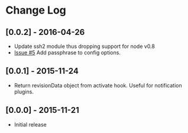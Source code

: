# Change Log

## [0.0.2] - 2016-04-26
- Update ssh2 module thus dropping support for node v0.8
- [Issue #5](https://github.com/arenoir/ember-cli-deploy-ssh2/issues/5) Add passphrase to config options.

## [0.0.1] - 2015-11-24
- Return revisionData object from activate hook. Useful for notification plugins.

## [0.0.0] - 2015-11-21
- Initial release